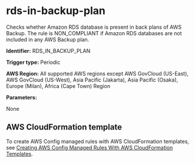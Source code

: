 # rds\-in\-backup\-plan<a name="rds-in-backup-plan"></a>

Checks whether Amazon RDS database is present in back plans of AWS Backup\. The rule is NON\_COMPLIANT if Amazon RDS databases are not included in any AWS Backup plan\. 

**Identifier:** RDS\_IN\_BACKUP\_PLAN

**Trigger type:** Periodic

**AWS Region:** All supported AWS regions except AWS GovCloud \(US\-East\), AWS GovCloud \(US\-West\), Asia Pacific \(Jakarta\), Asia Pacific \(Osaka\), Europe \(Milan\), Africa \(Cape Town\) Region

**Parameters:**

None  

## AWS CloudFormation template<a name="w76aac11c31c17b7d387c15"></a>

To create AWS Config managed rules with AWS CloudFormation templates, see [Creating AWS Config Managed Rules With AWS CloudFormation Templates](aws-config-managed-rules-cloudformation-templates.md)\.